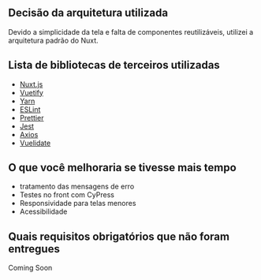 ## Decisão da arquitetura utilizada
Devido a simplicidade da tela e falta de componentes reutilizáveis, utilizei a arquitetura padrão do Nuxt.

## Lista de bibliotecas de terceiros utilizadas
* [Nuxt.js](https://github.com/nuxt)
* [Vuetify](https://github.com/vuetifyjs/vuetify)
* [Yarn](https://yarnpkg.com/)
* [ESLint](https://github.com/eslint/eslint)
* [Prettier](https://www.npmjs.com/package/prettier)
* [Jest](https://github.com/facebook/jest)
* [Axios](https://github.com/axios/axios)
* [Vuelidate](https://github.com/vuelidate/vuelidate)

## O que você melhoraria se tivesse mais tempo
* tratamento das mensagens de erro
* Testes no front com CyPress 
* Responsividade para telas menores
* Acessibilidade

## Quais requisitos obrigatórios que não foram entregues
Coming Soon
